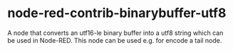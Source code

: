# node-red-contrib-binarybuffer-utf8
A node that converts an utf16-le binary buffer into a utf8 string which can be used in Node-RED. This node can be used e.g. for encode a tail node.
